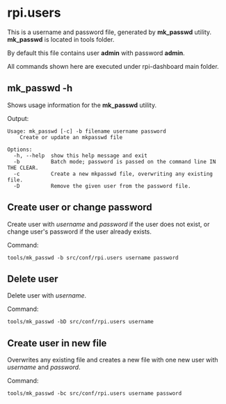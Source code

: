 # rpi.users

This is a username and password file, generated by **mk_passwd** utility. **mk_passwd** is located in tools folder.

By default this file contains user **admin** with password **admin**.

All commands shown here are executed under rpi-dashboard main folder.

## mk_passwd -h

Shows usage information for the **mk_passwd** utility.

Output:
```
Usage: mk_passwd [-c] -b filename username password
    Create or update an mkpasswd file

Options:
  -h, --help  show this help message and exit
  -b          Batch mode; password is passed on the command line IN THE CLEAR.
  -c          Create a new mkpasswd file, overwriting any existing file.
  -D          Remove the given user from the password file.
```

## Create user or change password

Create user with *username* and *password* if the user does not exist, or change user's password if the user already exists.

Command:
```
tools/mk_passwd -b src/conf/rpi.users username password
```

## Delete user

Delete user with *username*.

Command:
```
tools/mk_passwd -bD src/conf/rpi.users username
```

## Create user in new file

Overwrites any existing file and creates a new file with one new user with *username* and *password*.

Command:
```
tools/mk_passwd -bc src/conf/rpi.users username password
```
